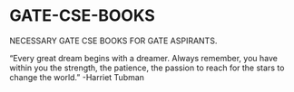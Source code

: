 # GATE-CSE-BOOKS
NECESSARY GATE CSE BOOKS FOR GATE ASPIRANTS.



 “Every great dream begins with a dreamer.
 Always remember, you have within you the strength, the patience, 
 the passion to reach for the stars to change the world.”
                                                  -Harriet Tubman
